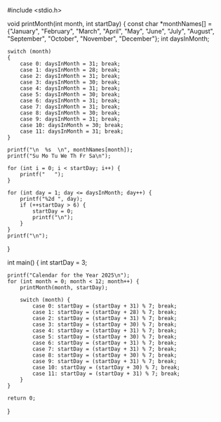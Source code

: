 #include <stdio.h>

void printMonth(int month, int startDay)
{
    const char *monthNames[] = {"January", "February", "March", "April", "May", "June",
                                 "July", "August", "September", "October", "November", "December"};
    int daysInMonth;

    switch (month) 
    {
        case 0: daysInMonth = 31; break; 
        case 1: daysInMonth = 28; break; 
        case 2: daysInMonth = 31; break; 
        case 3: daysInMonth = 30; break; 
        case 4: daysInMonth = 31; break; 
        case 5: daysInMonth = 30; break; 
        case 6: daysInMonth = 31; break; 
        case 7: daysInMonth = 31; break; 
        case 8: daysInMonth = 30; break; 
        case 9: daysInMonth = 31; break; 
        case 10: daysInMonth = 30; break; 
        case 11: daysInMonth = 31; break; 
    }

    printf("\n  %s  \n", monthNames[month]);
    printf("Su Mo Tu We Th Fr Sa\n");

    for (int i = 0; i < startDay; i++) {
        printf("   ");
    }

    for (int day = 1; day <= daysInMonth; day++) {
        printf("%2d ", day);
        if (++startDay > 6) {
            startDay = 0;
            printf("\n");
        }
    }
    printf("\n");
}

int main()
{
    int startDay = 3; 

    printf("Calendar for the Year 2025\n");
    for (int month = 0; month < 12; month++) {
        printMonth(month, startDay);
        
        switch (month) {
            case 0: startDay = (startDay + 31) % 7; break; 
            case 1: startDay = (startDay + 28) % 7; break; 
            case 2: startDay = (startDay + 31) % 7; break; 
            case 3: startDay = (startDay + 30) % 7; break; 
            case 4: startDay = (startDay + 31) % 7; break; 
            case 5: startDay = (startDay + 30) % 7; break; 
            case 6: startDay = (startDay + 31) % 7; break; 
            case 7: startDay = (startDay + 31) % 7; break; 
            case 8: startDay = (startDay + 30) % 7; break; 
            case 9: startDay = (startDay + 31) % 7; break; 
            case 10: startDay = (startDay + 30) % 7; break; 
            case 11: startDay = (startDay + 31) % 7; break; 
        }
    }

    return 0;
}

<!---
Mehak885/Mehak885 is a ✨ special ✨ repository because its `README.md` (this file) appears on your GitHub profile.
You can click the Preview link to take a look at your changes.
--->
